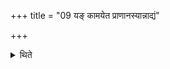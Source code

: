 +++
title = "09 यङ् कामयेत प्राणानस्यान्नाद्यं"

+++

<details><summary>थिते</summary>

यं कामयेत प्राणानस्यान्नाद्यं वि छिन्द्यामिति विग्राहं तस्येत्युक्तम् ९
</details>
